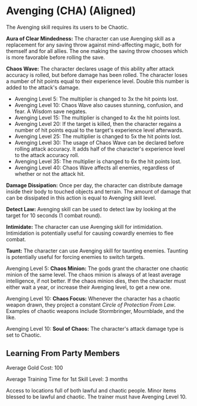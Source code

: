 # Avenging (CHA) (Aligned)

The Avenging skill requires its users to be Chaotic.

**Aura of Clear Mindedness:** The character can use Avenging skill as a replacement for any saving throw against mind-affecting magic, both for themself and for all allies. The one making the saving throw chooses which is more favorable before rolling the save.

**Chaos Wave:** The character declares usage of this ability after attack accuracy is rolled, but before damage has been rolled. The character loses a number of hit points equal to their experience level. Double this number is added to the attack's damage.

- Avenging Level 5: The multiplier is changed to 3x the hit points lost.
- Avenging Level 10: Chaos Wave also causes stunning, confusion, and fear. A Wisdom save negates.
- Avenging Level 15: The multiplier is changed to 4x the hit points lost.
- Avenging Level 20: If the target is killed, then the character regains a number of hit points equal to the target's experience level afterwards.
- Avenging Level 25: The multiplier is changed to 5x the hit points lost.
- Avenging Level 30: The usage of Chaos Wave can be declared before rolling attack accuracy. It adds half of the character's experience level to the attack accuracy roll.
- Avenging Level 35: The multiplier is changed to 6x the hit points lost.
- Avenging Level 40: Chaos Wave affects all enemies, regardless of whether or not the attack hit.

**Damage Dissipation:** Once per day, the character can distribute damage inside their body to touched objects and terrain. The amount of damage that can be dissipated in this action is equal to Avenging skill level.

**Detect Law:** Avenging skill can be used to detect law by looking at the target for 10 seconds (1 combat round).

**Intimidate:** The character can use Avenging skill for intimidation. Intimidation is potentially useful for causing cowardly enemies to flee combat.

**Taunt:** The character can use Avenging skill for taunting enemies. Taunting is potentially useful for forcing enemies to switch targets.

Avenging Level 5: **Chaos Minion:** The gods grant the character one chaotic minion of the same level. The chaos minion is always of at least average intelligence, if not better. If the chaos minion dies, then the character must either wait a year, or increase their Avenging level, to get a new one.

Avenging Level 10: **Chaos Focus:** Whenever the character has a chaotic weapon drawn, they project a constant *Circle of Protection From Law*. Examples of chaotic weapons include Stormbringer, Mournblade, and the like.

Avenging Level 10: **Soul of Chaos:** The character's attack damage type is set to Chaotic.

## Learning From Party Members

Average Gold Cost: 100

Average Training Time for 1st Skill Level: 3 months

Access to locations full of both lawful and chaotic people. Minor items blessed to be lawful and chaotic. The trainer must have Avenging Level 10.
